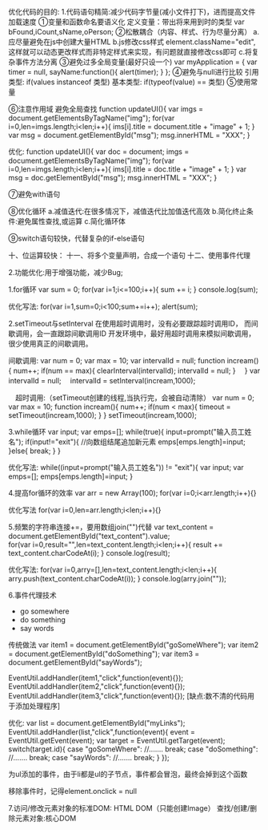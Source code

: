 优化代码的目的:
1.代码语句精简:减少代码字节量(减小文件打下)，进而提高文件加载速度
①变量和函数命名要语义化
定义变量：带出将来用到时的类型
var bFound,iCount,sName,oPerson;
②松散耦合（内容、样式、行为尽量分离）
a.应尽量避免在js中创建大量HTML
b.js修改css样式 element.className="edit",这样就可以动态更改样式而非特定样式来实现，有问题就直接修改css即可
c.将复杂事件方法分离
③避免过多全局变量(最好只设一个)
var myApplication = {
var timer = null,
sayName:function(){
alert(timer);
}
};
④避免与null进行比较
引用类型: if(values instanceof 类型)
基本类型: if(typeof(value) == 类型)
⑤使用常量

⑥注意作用域
避免全局查找
function updateUI(){
var imgs = document.getElementsByTagName("img");
for(var i=0,len=imgs.length;i<len;i++){
ims[i].title = document.title + "image" + 1;
}
var msg = document.getElementById("msg");
msg.innerHTML = "XXX";
}

优化:
function updateUI(){
var doc = document;
imgs = document.getElementsByTagName("img");
for(var i=0,len=imgs.length;i<len;i++){
ims[i].title = doc.title + "image" + 1;
}
var msg = doc.getElementById("msg");
msg.innerHTML = "XXX";
}

⑦避免with语句

⑧优化循环
a.减值迭代:在很多情况下，减值迭代比加值迭代高效
b.简化终止条件:避免属性查找,或运算
c.简化循环体

⑨switch语句较快，代替复杂的if-else语句

十、位运算较快：
十一、将多个变量声明，合成一个语句
十二、使用事件代理

2.功能优化:用于增强功能，减少Bug;

 

 

1.for循环
var sum = 0;
for(var i=1;i<=100;i++){
sum += i;
}
console.log(sum);

优化写法:
for(var i=1,sum=0;i<100;sum+=i++);
alert(sum);

2.setTimeout与setInterval
在使用超时调用时，没有必要跟踪超时调用ID，
而间歇调用，会一直跟踪间歇调用ID
开发环境中，最好用超时调用来模拟间歇调用，
很少使用真正的间歇调用。

间歇调用:
var num = 0;
var max = 10;
var intervalId = null;
function incream(){
num++;
if(num == max){
clearInterval(intervalId);
intervalId = null;
}
　}
var intervalId = null;
　intervalId = setInterval(incream,1000);

　超时调用:（setTimeout创建的线程,当执行完，会被自动清除）
var num = 0;
var max = 10;
function incream(){
num++;
if(num < max){
timeout = setTimeout(incream,1000);
}
}
setTimeout(incream,1000);

3.while循环
var input;
var emps=[];
while(true){
input=prompt("输入员工姓名");
if(input!="exit"){
//向数组结尾追加新元素
emps[emps.length]=input;
}else{
break;
}
}

优化写法:
while((input=prompt("输入员工姓名")) != "exit"){
var input;
var emps=[];
emps[emps.length]=input;
}

4.提高for循环的效率
var arr = new Array(100);
for(var i=0;i<arr.length;i++){}

优化写法
for(var i=0,len=arr.length;i<len;i++){}

5.频繁的字符串连接+=，要用数组join("")代替
var text_content = document.getElementById("text_content").value;	
for(var i=0,result="",len=text_content.length;i<len;i++){
result += text_content.charCodeAt(i);
}
console.log(result);

优化写法:
for(var i=0,arry=[],len=text_content.length;i<len;i++){
arry.push(text_content.charCodeAt(i));
}
console.log(arry.join(""));

6.事件代理技术
<ul id="myLinks">
<li id="goSomeWhere">go somewhere</li>
<li id="doSomething">do something</li>
<li id="sayWords">say words</li>
</ul>

传统做法
var item1 = document.getElementById("goSomeWhere");
var item2 = document.getElementById("doSomething");
var item3 = document.getElementById("sayWords");

EventUtil.addHandler(item1,"click",function(event){});
EventUtil.addHandler(item2,"click",function(event){});
EventUtil.addHandler(item3,"click",function(event){});
[缺点:数不清的代码用于添加处理程序]

优化:
var list = document.getElementById("myLinks");
EventUtil.addHandler(list,"click",function(event){
event = EventUtil.getEvent(event);
var target = EventUtil.getTarget(event);
switch(target.id){
case "goSomeWhere":
//.......
break;
case "doSomething":
//.......
break;
case "sayWords":
//.......
break;
}
});

为ul添加的事件，由于li都是ul的子节点，事件都会冒泡，最终会掉到这个函数


移除事件时，记得element.onclick = null

7.访问/修改元素对象的标准DOM: HTML DOM（只能创建Image）
查找/创建/删除元素对象:核心DOM
